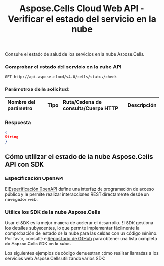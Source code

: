 ﻿---
title: Aspose.Cells Cloud Web API - Verificar el estado del servicio en la nube
second_title: Documen
ArticleTitle: Aspose.Cells Cloud Health Chec
linktitle: Comprobar el estado del servicio en la nube
type: docs
url: /es/check-cloud-service-health/
keywords: cloud service health, Aspose.Cells, API status check, service monitoring, Excel API, REST API, health metrics, system availabilit
description: Supervise el estado de salud del servicio en la nube Aspose.Cells con métricas en tiempo real y conocimientos operativos.
weight: 100
kwords: Excel, Office Nube, REST API, Hoja de cálculo, PDF, CSV, Json, Markdown, estado de salud, disponibilidad del servicio, métrica de rendimiento
---
Consulte el estado de salud de los servicios en la nube Aspose.Cells.

### **Comprobar el estado del servicio en la nube API**

```
GET http://api.aspose.cloud/v4.0/cells/status/check
```

### **Parámetros de la solicitud:**

| Nombre del parámetro| Tipo| Ruta/Cadena de consulta/Cuerpo HTTP| Descripción|
|:- |:- |:- |:- |

### **Respuesta**

```json
{
String
}
```

## Cómo utilizar el estado de la nube Aspose.Cells API con SDK

### Especificación OpenAPI

 El[Especificación OpenAPI](https://reference.aspose.cloud/cells/#/CellsStatusController/CheckCloudServiceHealth) define una interfaz de programación de acceso público y le permite realizar interacciones REST directamente desde un navegador web.

### Utilice los SDK de la nube Aspose.Cells

Usar el SDK es la mejor manera de acelerar el desarrollo. El SDK gestiona los detalles subyacentes, lo que permite implementar fácilmente la comprobación del estado de la nube para las celdas con un código mínimo.
 Por favor, consulte el[Repositorio de GitHub](https://github.com/aspose-cells-cloud) para obtener una lista completa de Aspose.Cells SDK en la nube.

Los siguientes ejemplos de código demuestran cómo realizar llamadas a los servicios web Aspose.Cells utilizando varios SDK:
